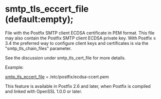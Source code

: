 # smtp_tls_eccert_file (default:empty); 

 File with the Postfix SMTP client ECDSA certificate in PEM format.
This file may also contain the Postfix SMTP client ECDSA private key.
With Postfix &ge; 3.4 the preferred way to configure client keys and
certificates is via the "smtp_tls_chain_files" parameter. 

 See the discussion under smtp_tls_cert_file for more details.


 Example: 


<a href="postconf.5.html#smtp_tls_eccert_file">smtp_tls_eccert_file</a> = /etc/postfix/ecdsa-ccert.pem


 This feature is available in Postfix 2.6 and later, when Postfix is
compiled and linked with OpenSSL 1.0.0 or later. 


